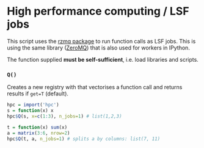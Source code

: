 High performance computing / LSF jobs
=====================================

This script uses the [rzmq package](https://github.com/armstrtw/rzmq) to run
function calls as LSF jobs. This is using the same library ([ZeroMQ](http://zeromq.org/))
that is also used for workers in IPython.

The function supplied **must be self-sufficient**, i.e. load libraries and scripts.

### `Q()`

Creates a new registry with that vectorises a function call and returns 
results if `get=T` (default).

```r
hpc = import('hpc')
s = function(x) x
hpc$Q(s, x=c(1:3), n_jobs=1) # list(1,2,3)
```

```r
t = function(x) sum(x)
a = matrix(3:6, nrow=2)
hpc$Q(t, a, n_jobs=1) # splits a by columns: list(7, 11)
```

